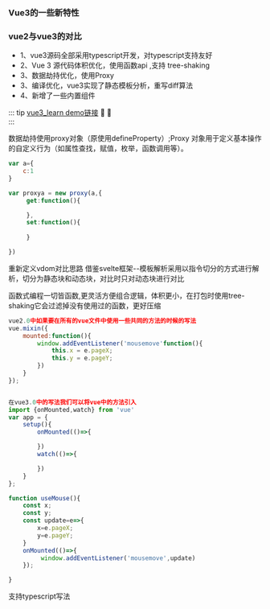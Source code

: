 ### Vue3的一些新特性

### vue2与vue3的对比
- 1、vue3源码全部采用typescript开发，对typescript支持友好
- 2、Vue 3 源代码体积优化，使用函数api ,支持 tree-shaking
- 3、数据劫持优化，使用Proxy
- 3、编译优化，vue3实现了静态模板分析，重写diff算法
- 4、新增了一些内置组件




::: tip <span style="color:#999;font-weight: initial;"><a href="https://github.com/TTcom/vue3_learn">vue3_learn demo链接</a></span> 🎉 💯
&ensp;                     				  
:::

数据劫持使用proxy对象（原使用defineProperty）;Proxy 对象用于定义基本操作的自定义行为（如属性查找，赋值，枚举，函数调用等）。

```js
var a={
    c:1
}

var proxya = new proxy(a,{
     get:function(){

     },
     set:function(){
         
     }

})

```
重新定义vdom对比思路
借鉴svelte框架--模板解析采用以指令切分的方式进行解析，切分为静态块和动态块，对比时只对动态块进行对比


函数式编程一切皆函数,更灵活方便组合逻辑，体积更小，在打包时使用tree-shaking它会过滤掉没有使用过的函数，更好压缩
```js
vue2.0中如果要在所有的vue文件中使用一些共同的方法的时候的写法
vue.mixin({
    mounted:function(){
        window.addEventListener('mousemove'function(){
            this.x = e.pageX;
            this.y = e.pageY;
        })
    }
});


在vue3.0中的写法我们可以将vue中的方法引入
import {onMounted,watch} from 'vue'
var app = {
    setup(){
        onMounted(()=>{

        })
        watch(()=>{

        })
    }
};

function useMouse(){
    const x;
    const y;
    const update=e=>{
        x=e.pageX;
        y=e.pageY;
    }
    onMounted(()=>{
         window.addEventListener('mousemove',update)
    });

}


```

支持typescript写法